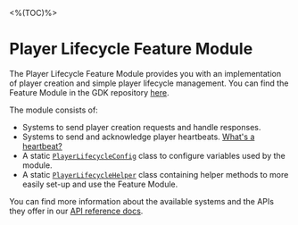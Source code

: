 <%(TOC)%>
# Player Lifecycle Feature Module

The Player Lifecycle Feature Module provides you with an implementation of player creation and simple player lifecycle management. You can find the Feature Module in the GDK repository [here](https://github.com/spatialos/gdk-for-unity/tree/master/workers/unity/Packages/com.improbable.gdk.playerlifecycle).

The module consists of:

* Systems to send player creation requests and handle responses.
* Systems to send and acknowledge player heartbeats. [What's a heartbeat?]({{urlRoot}}/modules/player-lifecycle/heartbeating)
* A static [`PlayerLifecycleConfig`]({{urlRoot}}/api/player-lifecycle/player-lifecycle-config) class to configure variables used by the module.
* A static [`PlayerLifecycleHelper`]({{urlRoot}}/api/player-lifecycle/player-lifecycle-helper) class containing helper methods to more easily set-up and use the Feature Module.

You can find more information about the available systems and the APIs they offer in our [API reference docs]({{urlRoot}}/api/player-lifecycle-index).
